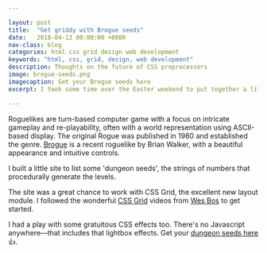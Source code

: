 ```yaml
---

layout: post
title:  "Get griddy with Brogue seeds"
date:   2018-04-12 00:00:00 +0000
nav-class: blog
categories: html css grid design web development
keywords: "html, css, grid, design, web development"
description: Thoughts on the future of CSS preprocessors
image: brogue-seeds.png
imagecaption: Get your Brogue seeds here
excerpt: I took some time over the Easter weekend to put together a little fan site for Brogue, my favourite Roguelike game.

---
```


Roguelikes are turn-based computer game with a focus on intricate gameplay and re-playability, often with a world representation using ASCII-based display. The original Rogue was published in 1980 and established the genre. [Brogue] is a recent roguelike by Brian Walker, with a beautiful appearance and intuitive controls.

I built a little site to list some 'dungeon seeds', the strings of numbers that procedurally generate the levels.

The site was a great chance to work with CSS Grid, the excellent new layout module. I followed the wonderful [CSS Grid] videos from [Wes Bos] to get started.

I had a  play with some gratuitous CSS effects too. There's no Javascript anywhere—that includes that lightbox effects. Get your [dungeon seeds here] 👍.

[Brogue]: https://sites.google.com/site/broguegame/
[CSS Grid]: https://cssgrid.io/
[Brogue]: https://cssgrid.io/
[Wes Bos]: https://wesbos.com/
[dungeon seeds here]: https://brogueseeds.netlify.com/



